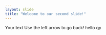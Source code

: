 ```yaml
---
layout: slide
title: "Welcome to our second slide!"
---
```

Your text
Use the left arrow to go back!
hello qy
